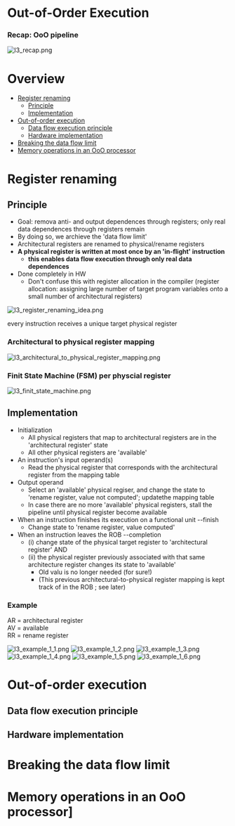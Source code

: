 # Out-of-Order Execution

### Recap: OoO pipeline

![l3_recap.png](l3_recap.png)

# Overview
- [Register renaming](#register-renaming)
  - [Principle](#principle)
  - [Implementation](#implementation)
- [Out-of-order execution](#out-of-order-execution)
  - [Data flow execution principle](#data-flow-execution-principle)
  - [Hardware implementation](#hardware-implementation)
- [Breaking the data flow limit](#breaking-the-data-flow-limit)
- [Memory operations in an OoO processor](#memory-operations-in-an-ooo-processor)

# Register renaming
## Principle
- Goal: remova anti- and output dependences through registers; only real data dependences through registers remain
- By doing so, we archieve the 'data flow limit'
- Architectural registers are renamed to physical/rename registers
- **A physical register is written at most once by an 'in-flight' instruction**
  - **this enables data flow execution through only real data dependences**
- Done completely in HW
  - Don't confuse this with register allocation in the compiler (register allocation: assigning large number of target program variables onto a small number of architectural registers)

![l3_register_renaming_idea.png](l3_register_renaming_idea.png)

every instruction receives a unique target physical register

### Architectural to physical register mapping

![l3_architectural_to_physical_register_mapping.png](l3_architectural_to_physical_register_mapping.png)

### Finit State Machine (FSM) per physcial register

![l3_finit_state_machine.png](l3_finit_state_machine.png)

## Implementation

- Initialization
  - All physical registers that map to architectural registers are in the 'architectural register' state
  - All other physical registers are 'available'
- An instruction's input operand(s)
  - Read the physical register that corresponds with the architectural register from the mapping table
- Output operand
  - Select an 'available' physical regiser, and change the state to 'rename register, value not computed'; updatethe mapping table
  - In case there are no more 'available' physical registers, stall the pipeline until physical register become available
- When an instruction finishes its execution on a functional unit --finish
  - Change state to 'rename register, value computed'
- When an instruction leaves the ROB --completion
  - (i) change state of the physical target register to 'architectural register' AND
  - (ii) the physical register previously associated with that same architecture register changes its state to 'available'
    - Old valu is no longer needed (for sure!)
    - (This previous architectural-to-physical register mapping is kept track of in the ROB ; see later)

### Example
AR = architectural register \
AV = available \
RR = rename register

![l3_example_1_1.png](l3_example_1_1.png)
![l3_example_1_2.png](l3_example_1_2.png)
![l3_example_1_3.png](l3_example_1_3.png)
![l3_example_1_4.png](l3_example_1_4.png)
![l3_example_1_5.png](l3_example_1_5.png)
![l3_example_1_6.png](l3_example_1_6.png)

# Out-of-order execution
## Data flow execution principle
## Hardware implementation

# Breaking the data flow limit

# Memory operations in an OoO processor]
